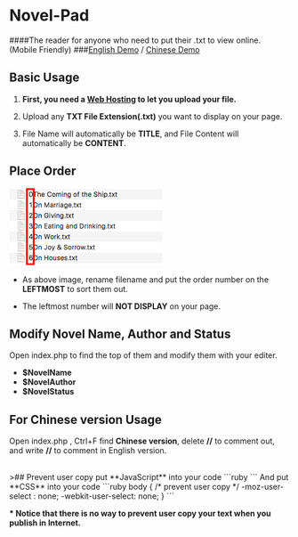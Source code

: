 # Novel-Pad
####The reader for anyone who need to put their .txt  to view online. (Mobile Friendly)
###<a href="http://smartlun.com/github/novel/" target="_blank">English Demo</a> / <a href="http://smartlun.com/novel/test/" target="_blank">Chinese Demo</a> 

## Basic Usage

1. **First, you need a [Web Hosting](https://en.wikipedia.org/wiki/Category:Web_hosting) to let you upload your file.**

2. Upload any **TXT File Extension(.txt)** you want to display on your page. 

3. File Name will automatically be **TITLE**, and File Content will automatically be **CONTENT**.

## Place Order

![order](screenshots/01.png "Add the order number in the leftmost to sort txt files")
- As above image, rename filename and put the order number on the **LEFTMOST** to sort them out. 

- The leftmost number will **NOT DISPLAY** on your page.

## Modify Novel Name, Author and Status

Open index.php to find the top of them and modify them with your editer.
- **$NovelName** 
- **$NovelAuthor**
- **$NovelStatus** 


## For Chinese version Usage
Open index.php , Ctrl+F find **Chinese version**, delete **//** to comment out,  and write **//** to comment in English version.

<br />
>## Prevent user copy
put **JavaScript** into your code
```ruby
<!-- prevent user copy start -->
<script type="text/javascript">
function iEsc(){ return false; }
function iRec(){ return true; }
function DisableKeys() {
if(event.ctrlKey || event.shiftKey || event.altKey) {
window.event.returnValue=false;
iEsc();}
}
document.ondragstart=iEsc;
document.onkeydown=DisableKeys;
document.oncontextmenu=iEsc;
if (typeof document.onselectstart !="undefined")
document.onselectstart=iEsc;
else{
document.onmousedown=iEsc;
document.onmouseup=iRec;
}
function DisableRightClick(qsyzDOTnet){
if (window.Event){
if (qsyzDOTnet.which == 2 || qsyzDOTnet.which == 3)
iEsc();}
else
if (event.button == 2 || event.button == 3){
event.cancelBubble = true
event.returnValue = false;
iEsc();}
}
</script>
<!-- prevent user copy end -->
```
And put **CSS** into your code
```ruby
body {
   /* prevent user copy */
  -moz-user-select : none;
  -webkit-user-select: none; 
}
```

**\* Notice that there is no way to prevent user copy your text when you publish in Internet.**
